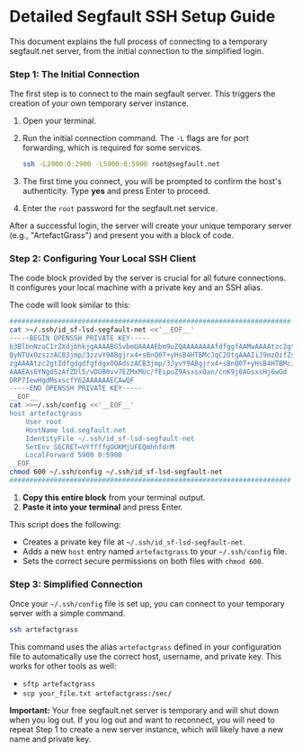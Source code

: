 # Detailed Segfault SSH Setup Guide

This document explains the full process of connecting to a temporary segfault.net server, from the initial connection to the simplified login.

### Step 1: The Initial Connection

The first step is to connect to the main segfault server. This triggers the creation of your own temporary server instance.

1.  Open your terminal.
2.  Run the initial connection command. The `-L` flags are for port forwarding, which is required for some services.

    ```bash
    ssh -L2900:0:2900 -L5900:0:5900 root@segfault.net
    ```

3.  The first time you connect, you will be prompted to confirm the host's authenticity. Type **yes** and press Enter to proceed.
4.  Enter the `root` password for the segfault.net service.

After a successful login, the server will create your unique temporary server (e.g., "ArtefactGrass") and present you with a block of code.

### Step 2: Configuring Your Local SSH Client

The code block provided by the server is crucial for all future connections. It configures your local machine with a private key and an SSH alias.

The code will look similar to this:

```bash
######################################################################
cat >~/.ssh/id_sf-lsd-segfault-net <<'__EOF__'
-----BEGIN OPENSSH PRIVATE KEY-----
b3BlbnNzaC1rZXdjbhkjgAAAABG5vbmUAAAAEbm9uZQAAAAAAAAfdfggfAAMwAAAAtzc2gtZW
QyNTUxOzszzACB3jmp/3zzvY9ABgjrx4+sBnQ0T+yHsB4HTBMcJqC2OtgAAAIiJ9mzOifZs
zgAAAAtzc2gtZdfgdgdfgfdgxOQAdszACB3jmp/3JyvY9ABgjrx4+sBnQ0T+yHsB4HTBMcJqC2Otg
AAAEAs6YNgdSzAfZDl5/vDOB0vv7EZMxMUc/fEipuZ9AsxsxOan/cnK9j0AGsxsHj6wGd
DRP7IewHgdMsxscfY62AAAAAAECAwQF
-----END OPENSSH PRIVATE KEY-----
__EOF__
cat >>~/.ssh/config <<'__EOF__'
host artefactgrass
    User root
    HostName lsd.segfault.net
    IdentityFile ~/.ssh/id_sf-lsd-segfault-net
    SetEnv SECRET=VYffffgOUKMjUFEQmhhfdrM
    LocalForward 5900 0:5900
__EOF__
chmod 600 ~/.ssh/config ~/.ssh/id_sf-lsd-segfault-net
######################################################################
````

1.  **Copy this entire block** from your terminal output.
2.  **Paste it into your terminal** and press Enter.

This script does the following:

  * Creates a private key file at `~/.ssh/id_sf-lsd-segfault-net`.
  * Adds a new `host` entry named `artefactgrass` to your `~/.ssh/config` file.
  * Sets the correct secure permissions on both files with `chmod 600`.

### Step 3: Simplified Connection

Once your `~/.ssh/config` file is set up, you can connect to your temporary server with a simple command.

```bash
ssh artefactgrass
```

This command uses the alias `artefactgrass` defined in your configuration file to automatically use the correct host, username, and private key. This works for other tools as well:

  - `sftp artefactgrass`
  - `scp your_file.txt artefactgrass:/sec/`

**Important:** Your free segfault.net server is temporary and will shut down when you log out. If you log out and want to reconnect, you will need to repeat Step 1 to create a new server instance, which will likely have a new name and private key.
